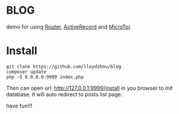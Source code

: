 # BLOG

demo for using [Router](https://github.com/lloydzhou/router), [ActiveRecord](https://github.com/lloydzhou/activerecord) and [MicroTpl](https://github.com/lloydzhou/microtpl).

# Install

    git clone https://github.com/lloydzhou/blog
    composer update
    php -S 0.0.0.0:9999 index.php

Then can open url: http://127.0.0.1:9999/install in you browser to init database. it will auto redirect to posts list page.

have fun!!!

